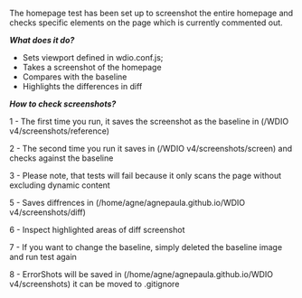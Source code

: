 The homepage test has been set up to screenshot the entire homepage and checks specific elements on the page which is currently commented out.

***What does it do?***

- Sets viewport  defined in wdio.conf.js;
- Takes a screenshot of the homepage
- Compares with the baseline
- Highlights the differences in diff


***How to check screenshots?***

1 - The first time you run, it saves the screenshot as the baseline in (/WDIO v4/screenshots/reference)

2 - The second time you run it saves in (/WDIO v4/screenshots/screen) and checks against the baseline 

3 - Please note, that tests will fail because it only scans the page without excluding dynamic content 

5 - Saves diffrences in (/home/agne/agnepaula.github.io/WDIO v4/screenshots/diff)

6 - Inspect highlighted areas of diff screenshot

7 - If you want to change the baseline, simply deleted the baseline image and run test again

8 - ErrorShots will be saved in (/home/agne/agnepaula.github.io/WDIO v4/screenshots) it can be moved to .gitignore
